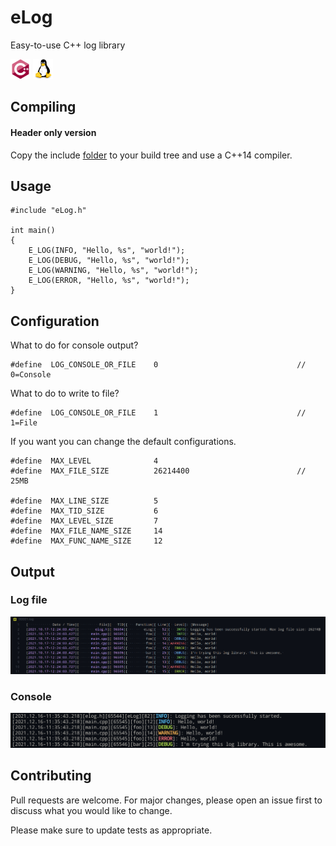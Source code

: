 # eLog
<p float="left">
    <p>Easy-to-use C++  log library</p>
    <img src="https://raw.githubusercontent.com/devicons/devicon/master/icons/cplusplus/cplusplus-original.svg" width="32" />
    <img src="https://raw.githubusercontent.com/devicons/devicon/master/icons/linux/linux-original.svg" width="32" />
</p>

## Compiling

#### Header only version
Copy the include [folder](https://github.com/AHakan/eLog/tree/master/inc) to your build tree and use a C++14 compiler.

## Usage

```
#include "eLog.h"

int main()
{
    E_LOG(INFO, "Hello, %s", "world!");
    E_LOG(DEBUG, "Hello, %s", "world!");
    E_LOG(WARNING, "Hello, %s", "world!");
    E_LOG(ERROR, "Hello, %s", "world!");
}
```

## Configuration
What to do for console output?
```
#define  LOG_CONSOLE_OR_FILE    0                               // 0=Console
```

What to do to write to file?
```
#define  LOG_CONSOLE_OR_FILE    1                               // 1=File
```

If you want you can change the default configurations.
```
#define  MAX_LEVEL              4
#define  MAX_FILE_SIZE          26214400                        // 25MB

#define  MAX_LINE_SIZE          5
#define  MAX_TID_SIZE           6
#define  MAX_LEVEL_SIZE         7
#define  MAX_FILE_NAME_SIZE     14
#define  MAX_FUNC_NAME_SIZE     12
```

## Output

### Log file
<p float="left">
    <img src="https://github.com/AHakan/eLog/blob/master/ss.png"/>
</p>

### Console
<p float="left">
    <img src="https://github.com/AHakan/eLog/blob/master/ss-console.png"/>
</p>

## Contributing
Pull requests are welcome. For major changes, please open an issue first to discuss what you would like to change.

Please make sure to update tests as appropriate.